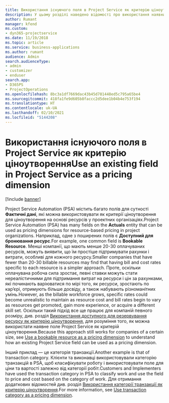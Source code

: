 ```yaml
---
title: Використання існуючого поля в Project Service як критерію ціноутворення
description: У цьому розділі наведено відомості про використання наявних полів Project Service як критеріїв ціноутворення.
author: Rumant
manager: kfend
ms.custom:
- dyn365-projectservice
ms.date: 11/19/2018
ms.topic: article
ms.service: business-applications
ms.author: rumant
audience: Admin
search.audienceType:
- admin
- customizer
- enduser
search.app:
- D365PS
- ProjectOperations
ms.openlocfilehash: 8bc3a1df7669dac43b45d781448ed5c795a65be4
ms.sourcegitcommit: 418fa1fe9d605b8faccc2d5dee1b04b4e753f194
ms.translationtype: HT
ms.contentlocale: uk-UA
ms.lasthandoff: 02/10/2021
ms.locfileid: "5144208"
---
```

# <a name="use-an-existing-field-in-project-service-as-a-pricing-dimension"></a><span data-ttu-id="fd327-103">Використання існуючого поля в Project Service як критерію ціноутворення</span><span class="sxs-lookup"><span data-stu-id="fd327-103">Use an existing field in Project Service as a pricing dimension</span></span>

[!include [banner](../includes/psa-now-project-operations.md)]

<span data-ttu-id="fd327-104">Project Service Automation (PSA) містить багато полів для сутності **Фактичні дані**, які можна використовувати як критерії ціноутворення для ціноутворення на основі ресурсів у проектних організаціях.</span><span class="sxs-lookup"><span data-stu-id="fd327-104">Project Service Automation (PSA) has many fields on the **Actuals** entity that can be used as pricing dimensions for resource-based pricing in project organizations.</span></span> <span data-ttu-id="fd327-105">Наприклад, одне з поширених полів є **Доступний для бронювання ресурс**.</span><span class="sxs-lookup"><span data-stu-id="fd327-105">For example, one common field is **Bookable Resource**.</span></span> <span data-ttu-id="fd327-106">Менші компанії, що мають менше 20-30 оплачуваних ресурсів, можуть виявити, що їм простіше підтримувати рахунки і витрати, особливі для кожного ресурсу.</span><span class="sxs-lookup"><span data-stu-id="fd327-106">Smaller companies that have fewer than 20-30 billable resources may find that having bill and cost rates specific to each resource is a simpler approach.</span></span> <span data-ttu-id="fd327-107">Проте, оскільки оплачувана робоча сила зростає, певні ставки можуть стати нереалістичними для підтримання витрат на ресурси і цін за рахунками, які починають варіюватися по мірі того, як ресурси, зростають по кар’єрі, отримують більше досвіду, а також набувають різноманітних умінь.</span><span class="sxs-lookup"><span data-stu-id="fd327-107">However, as the billable workforce grows, specific rates could become unrealistic to maintain as resource cost and bill rates begin to vary as resources get promoted, gain more experience, or acquire a different skill set.</span></span> <span data-ttu-id="fd327-108">Оскільки такий підхід все ще працює для компаній певного розміру, див. розділ [Використання доступного для резервування ресурсу як критерію ціноутворення](bookable-resource-pricing-dimension.md), для розуміння того, як можна використати наявне поле Project Service як критерій ціноутворення.</span><span class="sxs-lookup"><span data-stu-id="fd327-108">Because this approach still works for companies of a certain size, see [Use a bookable resource as a pricing dimension](bookable-resource-pricing-dimension.md) to understand how an existing Project Service field can be used as a pricing dimension.</span></span>

<span data-ttu-id="fd327-109">Інший приклад — це категорія транзакції.</span><span class="sxs-lookup"><span data-stu-id="fd327-109">Another example is that of transaction category.</span></span> <span data-ttu-id="fd327-110">Клієнти та виконавці використовували категорію транзакцій в PSA, щоб класифікувати роботу і використовувати поле для ціни та вартості залежно від категорії робіт.</span><span class="sxs-lookup"><span data-stu-id="fd327-110">Customers and Implementers have used the transaction category in PSA to classify work and use the field to price and cost based on the category of work.</span></span> <span data-ttu-id="fd327-111">Для отримання додаткових відомостей див. розділ [Використання категорії транзакції як критерію ціноутворення](transaction-category-pricing-dimension.md).</span><span class="sxs-lookup"><span data-stu-id="fd327-111">For more information, see [Use transaction category as a pricing dimension](transaction-category-pricing-dimension.md).</span></span>
